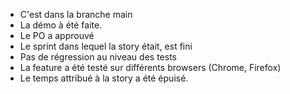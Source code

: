 - C'est dans la branche main
- La démo à été faite.
- Le PO a approuvé
- Le sprint dans lequel la story était, est fini
- Pas de régression au niveau des tests
- La feature a été testé sur différents browsers (Chrome, Firefox)
- Le temps attribué à la story a été épuisé.